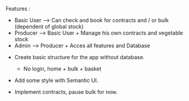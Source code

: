 
Features :
 * Basic User --> Can check and book for contracts and / or bulk (dependent of global stock)
 * Producer --> Basic User + Manage his own contracts and vegetable stock
 * Admin --> Producer + Acces all features and Database



- Create basic structure for the app without database.
   * No login, home + bulk + basket

- Add some style with Semantic UI.

- Implement contracts, pause bulk for now.